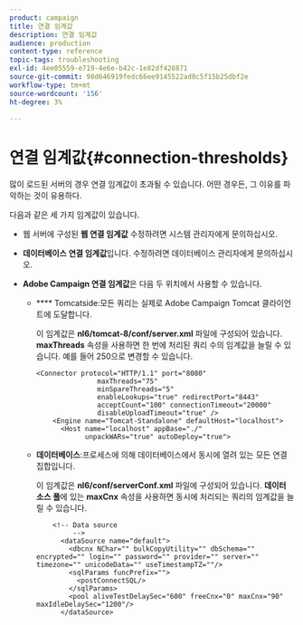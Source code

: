 ```yaml
---
product: campaign
title: 연결 임계값
description: 연결 임계값
audience: production
content-type: reference
topic-tags: troubleshooting
exl-id: 4ee05559-e719-4e6e-b42c-1e82df428871
source-git-commit: 98d646919fedc66ee9145522ad0c5f15b25dbf2e
workflow-type: tm+mt
source-wordcount: '156'
ht-degree: 3%

---
```


# 연결 임계값{#connection-thresholds}

많이 로드된 서버의 경우 연결 임계값이 초과될 수 있습니다. 어떤 경우든, 그 이유를 파악하는 것이 유용하다.

다음과 같은 세 가지 임계값이 있습니다.

* 웹 서버에 구성된 **웹 연결 임계값** 수정하려면 시스템 관리자에게 문의하십시오.

* **데이터베이스 연결 임계값**&#x200B;입니다. 수정하려면 데이터베이스 관리자에게 문의하십시오.

* **Adobe Campaign 연결 임계값**&#x200B;은 다음 두 위치에서 사용할 수 있습니다.

   * **** Tomcatside:모든 쿼리는 실제로 Adobe Campaign Tomcat 클라이언트에 도달합니다.

      이 임계값은 **nl6/tomcat-8/conf/server.xml** 파일에 구성되어 있습니다. **maxThreads** 속성을 사용하면 한 번에 처리된 쿼리 수의 임계값을 늘릴 수 있습니다. 예를 들어 250으로 변경할 수 있습니다.

      ```
      <Connector protocol="HTTP/1.1" port="8080"
                     maxThreads="75"
                     minSpareThreads="5"
                     enableLookups="true" redirectPort="8443"
                     acceptCount="100" connectionTimeout="20000"
                     disableUploadTimeout="true" />
          <Engine name="Tomcat-Standalone" defaultHost="localhost">
            <Host name="localhost" appBase="./"
                  unpackWARs="true" autoDeploy="true">
      ```

   * **데이터베이스**:프로세스에 의해 데이터베이스에서 동시에 열려 있는 모든 연결 집합입니다.

      이 임계값은 **nl6/conf/serverConf.xml** 파일에 구성되어 있습니다. **데이터 소스 풀**&#x200B;에 있는 **maxCnx** 속성을 사용하면 동시에 처리되는 쿼리의 임계값을 늘릴 수 있습니다.

      ```
          <!-- Data source
               -->
            <dataSource name="default">
              <dbcnx NChar="" bulkCopyUtility="" dbSchema="" encrypted="" login="" password="" provider="" server="" timezone="" unicodeData="" useTimestampTZ=""/>
              <sqlParams funcPrefix="">
                <postConnectSQL/>
              </sqlParams>
              <pool aliveTestDelaySec="600" freeCnx="0" maxCnx="90" maxIdleDelaySec="1200"/>
            </dataSource>
      ```
